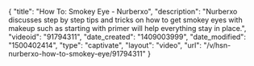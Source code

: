 {
    "title": "How To: Smokey Eye - Nurberxo",
    "description": "Nurberxo discusses step by step tips and tricks on how to get smokey eyes with makeup such as starting with primer will help everything stay in place.",
    "videoid": "91794311",
    "date_created": "1409003999",
    "date_modified": "1500402414",
    "type": "captivate",
    "layout": "video",
    "url": "\/v\/hsn-nurberxo-how-to-smokey-eye\/91794311"
}